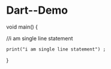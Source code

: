 # Dart--Demo
void main() {
  
  //i am single line statement
  
    print("i am single line statement") ;
  }

